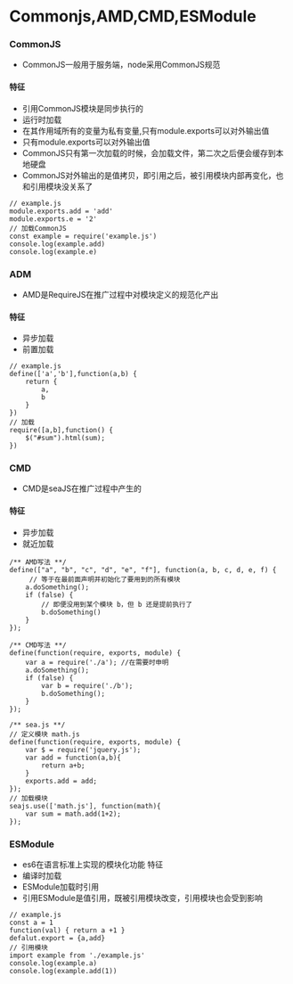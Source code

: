 # Commonjs,AMD,CMD,ESModule

### CommonJS
- CommonJS一般用于服务端，node采用CommonJS规范
#### 特征
- 引用CommonJS模块是同步执行的
- 运行时加载
- 在其作用域所有的变量为私有变量,只有module.exports可以对外输出值
- 只有module.exports可以对外输出值
- CommonJS只有第一次加载的时候，会加载文件，第二次之后便会缓存到本地硬盘
- CommonJS对外输出的是值拷贝，即引用之后，被引用模块内部再变化，也和引用模块没关系了
```
// example.js
module.exports.add = 'add'
module.exports.e = '2'
// 加载CommonJS
const example = require('example.js')
console.log(example.add)
console.log(example.e)
```
### ADM
- AMD是RequireJS在推广过程中对模块定义的规范化产出
#### 特征
- 异步加载
- 前置加载
```
// example.js
define(['a','b'],function(a,b) {
    return {
        a,
        b
    }
})
// 加载
require([a,b],function() {
    $("#sum").html(sum);
})
```
### CMD
- CMD是seaJS在推广过程中产生的
#### 特征
- 异步加载
- 就近加载
```
/** AMD写法 **/
define(["a", "b", "c", "d", "e", "f"], function(a, b, c, d, e, f) { 
     // 等于在最前面声明并初始化了要用到的所有模块
    a.doSomething();
    if (false) {
        // 即便没用到某个模块 b，但 b 还是提前执行了
        b.doSomething()
    } 
});

/** CMD写法 **/
define(function(require, exports, module) {
    var a = require('./a'); //在需要时申明
    a.doSomething();
    if (false) {
        var b = require('./b');
        b.doSomething();
    }
});

/** sea.js **/
// 定义模块 math.js
define(function(require, exports, module) {
    var $ = require('jquery.js');
    var add = function(a,b){
        return a+b;
    }
    exports.add = add;
});
// 加载模块
seajs.use(['math.js'], function(math){
    var sum = math.add(1+2);
});
```
### ESModule
- es6在语言标准上实现的模块化功能
特征
- 编译时加载
- ESModule加载时引用
- 引用ESModule是值引用，既被引用模块改变，引用模块也会受到影响
```
// example.js
const a = 1
function(val) { return a +1 }
defalut.export = {a,add}
// 引用模块
import example from './example.js'
console.log(example.a)
console.log(example.add(1))
```
